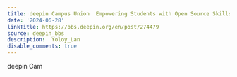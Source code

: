 ```yaml
---
title: deepin Campus Union  Empowering Students with Open Source Skills
date: '2024-06-28'
linkTitle: https://bbs.deepin.org/en/post/274479
source: deepin_bbs
description:  Yoloy_Lan 
disable_comments: true
---
```

deepin Cam
